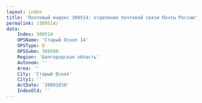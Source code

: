 ```yaml
---
layout: index
title: 'Почтовый индекс 309514: отделение почтовой связи Почты России'
permalink: /309514/
data:
    Index: 309514
    OPSName: 'Старый Оскол 14'
    OPSType: О
    OPSSubm: 309500
    Region: 'Белгородская область'
    Autonom: ''
    Area: ''
    City: 'Старый Оскол'
    City1: ''
    ActDate: '20001030'
    IndexOld: ''
---
```

